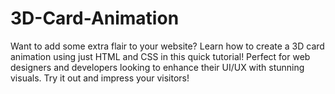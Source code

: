 # 3D-Card-Animation
Want to add some extra flair to your website? Learn how to create a 3D card animation using just HTML and CSS in this quick tutorial! Perfect for web designers and developers looking to enhance their UI/UX with stunning visuals. Try it out and impress your visitors!
